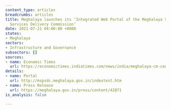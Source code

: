 ```yaml
---
content_type: articles
breadcrumbs: articles
title: Meghalaya launches its ‘Integrated Web Portal of the Meghalaya State Public
  Services Delivery Commission’
date: 2021-07-21 04:00:00 +0000
states:
- Meghalaya
sectors:
- Infrastructure and Governance
subsectors: []
sources:
- name: Economic Times
  url: https://economictimes.indiatimes.com/news/india/meghalaya-cm-conrad-k-sangma-launches-integrated-web-portal-of-state-public-services/articleshow/92906240.cms
details:
- name: Portal
  url: http://mspsdc.meghalaya.gov.in/indextest.htm
- name: Press Release
  url: https://meghalaya.gov.in/press/content/42871
is_analysis: false

---
```

